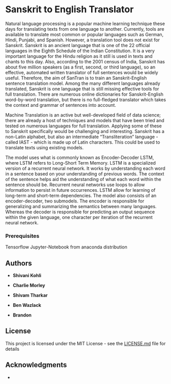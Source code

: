 # Sanskrit to English Translator
Natural language processing is a popular machine learning technique these days for translating texts from one language to another. Currently, tools are available to translate most common or popular languages such as German, Hindi, Punjabi, and Spanish. However, a translation tool does not exist for Sanskrit. Sanskrit is an ancient language that is one of the 22 official languages in the Eighth Schedule of the Indian Constitution. It is a very important language for the Hindu religion as it still is used in texts and chants to this day. Also, according to the 2001 census of India, Sanskrit has about five million speakers (as a first, second, or third language), so an effective, automated written translator of full sentences would be widely useful. Therefore, the aim of SanTran is to train an Sanskrit-English sentence translation model. Among the many different languages already translated, Sanskrit is one language that is still missing effective tools for full translation. There are numerous online dictionaries for Sanskrit-English word-by-word translation, but there is no full-fledged translator which takes the context and grammar of sentences into account. 

Machine Translation is an active but well-developed field of data science; there are already a host of techniques and models that have been tried and tested on numerous languages for full translation. Applying some of these to Sanskrit specifically would be challenging and interesting. Sanskrit has a non-Latin alphabet, but also an intermediate “Transliteration” language - called IAST - which is made up of Latin characters. This could be used to translate texts using existing models.

The model uses what is commonly known as Encoder-Decoder LSTM, where LSTM refers to Long-Short Term Memory. LSTM is a specialized version of a recurrent neural network. It works by understanding each word in a sentence based on your understanding of previous words. The context of the sentence helps aid the understanding of what each word within the sentence should be. Recurrent neural networks use loops to allow information to persist in future occurrences. LSTM allow for learning of long-term and short-term dependencies. The model also consists of an encoder-decoder, two submodels. The encoder is responsible for generalizing and summarizing the semantics between many languages. Whereas the decoder is responsible for predicting an output sequence within the given language, one character per iteration of the recurrent neural network.

### Prerequisites
Tensorflow
Jupyter-Notebook from anaconda distribution

## Authors

* **Shivani Kohli** 

* **Charlie Morley** 

* **Shivam Tharkar** 

* **Ben Wazlack** 

* **Brandon** 


## License

This project is licensed under the MIT License - see the [LICENSE.md](LICENSE.md) file for details

## Acknowledgments

* 





